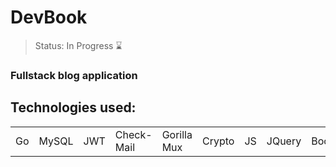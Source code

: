<h1> DevBook </h1>

> Status: In Progress ⌛
### Fullstack blog application
## Technologies used:

<table>
  <tr>
    <td>Go</td>
    <td>MySQL</td>
    <td>JWT</td>
    <td>Check-Mail</td>
    <td>Gorilla Mux</td>
    <td>Crypto</td>
    <td>JS</td>
    <td>JQuery</td>
    <td>Bootstrap</td>
  </tr>
</table>

